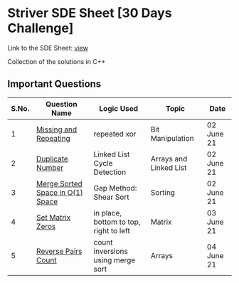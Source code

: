 # Striver SDE Sheet [30 Days Challenge]

Link to the SDE Sheet: [view](https://docs.google.com/document/d/1SM92efk8oDl8nyVw8NHPnbGexTS9W-1gmTEYfEurLWQ/edit)

Collection of the solutions in C++

## Important Questions

S.No. | Question Name | Logic Used | Topic | Date |
------|---------------|------------|-------|------|
1 | [Missing and Repeating](https://github.com/vineethm1627/SDE_Sheet_Striver/blob/main/Day-01_Arrays/missing_repeating.cpp) | repeated xor | Bit Manipulation | 02 June 21 |
2 | [Duplicate Number](https://github.com/vineethm1627/SDE_Sheet_Striver/blob/main/Day-01_Arrays/duplicate_number.cpp) | Linked List Cycle Detection | Arrays and Linked List | 02 June 21 |
3 | [Merge Sorted Space in O(1) Space](https://github.com/vineethm1627/SDE_Sheet_Striver/blob/main/Day-01_Arrays/merge_sorted_arrays.cpp) | Gap Method: Shear Sort | Sorting | 02 June 21 |
4 | [Set Matrix Zeros](https://github.com/vineethm1627/SDE_Sheet_Striver/blob/main/Day-02_Arrays/set_matrix_zeros.cpp) | in place, bottom to top, right to left | Matrix | 03 June 21 |
5 | [Reverse Pairs Count](https://github.com/vineethm1627/SDE_Sheet_Striver/blob/main/Day-03_Arrays_Maths/reverse_pairs.cpp) | count inversions using merge sort | Arrays | 04 June 21 |